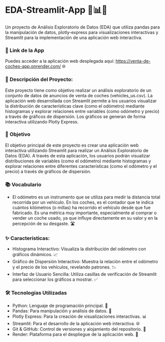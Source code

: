 # EDA-Streamlit-App 🚗📊✨
Un proyecto de Análisis Exploratorio de Datos (EDA) que utiliza pandas para la manipulación de datos, plotly-express para visualizaciones interactivas y Streamlit para la implementación de una aplicación web interactiva.

### 🔗 **Link de la App**
Puedes acceder a la aplicación web desplegada aquí: https://venta-de-coches-app.onrender.com/ 🌐

### 📝 **Descripción del Proyecto:**
Este proyecto tiene como objetivo realizar un análisis exploratorio de un conjunto de datos de anuncios de venta de coches (vehicles_us.csv). La aplicación web desarrollada con Streamlit permite a los usuarios visualizar la distribución de características clave (como el odómetro) mediante histogramas y explorar relaciones entre variables (como odómetro y precio) a través de gráficos de dispersión. Los gráficos se generan de forma interactiva utilizando Plotly Express.

### 🎯 **Objetivo**
El objetivo principal de este proyecto es crear una aplicación web interactiva utilizando Streamlit para realizar un Análisis Exploratorio de Datos (EDA). A través de esta aplicación, los usuarios podrán visualizar distribuciones de variables (como el odómetro) mediante histogramas y explorar relaciones entre diferentes características (como el odómetro y el precio) a través de gráficos de dispersión.

### 📚 **Vocabulario**
* El odómetro es un instrumento que se utiliza para medir la distancia total recorrida por un vehículo. En los coches, es el contador que te indica cuántos kilómetros (o millas) ha recorrido el vehículo desde que fue fabricado. Es una métrica muy importante, especialmente al comprar o vender un coche usado, ya que influye directamente en su valor y en la percepción de su desgaste. 🛣️

### ✨ **Características:**
* Histograma Interactivo: Visualiza la distribución del odómetro con gráficos dinámicos. 📈
* Gráfico de Dispersión Interactivo: Muestra la relación entre el odómetro y el precio de los vehículos, revelando patrones. 📉
* Interfaz de Usuario Sencilla: Utiliza casillas de verificación de Streamlit para seleccionar los gráficos a mostrar. ✅

### 🛠️ **Tecnologías Utilizadas**
* Python: Lenguaje de programación principal. 🐍
* Pandas: Para manipulación y análisis de datos. 🐼
* Plotly Express: Para la creación de visualizaciones interactivas. 📊
* Streamlit: Para el desarrollo de la aplicación web interactiva. 🌐
* Git & GitHub: Control de versiones y alojamiento del repositorio. 🐙
* Render: Plataforma para el despliegue de la aplicación web. 🚀 